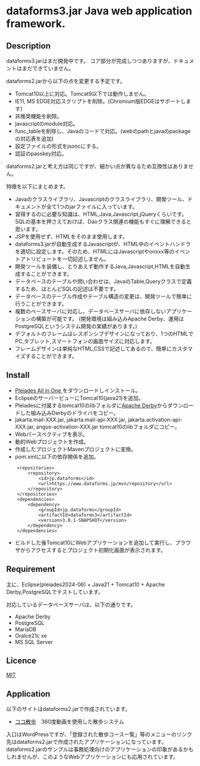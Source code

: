 # dataforms3.jar Java web application framework.

## Description

dataforms3.jarはまだ開発中です。
コア部分が完成しつつありますが、ドキュメントはまだできていません。

dataforms2.jarから以下の点を変更する予定です。

* Tomcat10以上に対応。Tomcat9以下では動作しません。
* IE11, MS EDGE対応スクリプトを削除。(Chromium版EDGEはサポートします)
* 非推奨機能を削除。
* javascriptのmodule対応。
* func_tableを削除し、Javaのコードで対応。(webのpathとjavaのpackageの対応表を追加)
* 設定ファイルの形式をjsoncにする。
* 認証のpasskey対応。

dataforms2.jarと考え方は同じですが、細かい点が異なるため互換性はありません。

特徴を以下にまとめます。

* Javaのクラスライブラリ、Javascriptのクラスライブラリ、開発ツール、ドキュメントが全て1つのjarファイルに入っています。
* 習得するのに必要な知識は、HTML,Java,Javascript,jQueryくらいです。SQLの基本を押さえておけば、Daoクラス関連の機能もすぐに理解できると思います。
* JSPを使用せず、HTMLをそのまま使用します。
* dataforms3.jarが自動生成するJavascriptが、HTML中のイベントハンドラを適切に設定します。そのため、HTMLにはJavascriptやonxxx等のイベントアトリビュートを一切記述しません。
* 開発ツールを装備し、とりあえず動作するJava,Javascript,HTMLを自動生成することができます。
* データベースのテーブルや問い合わせは、JavaのTable,Queryクラスで定義するため、ほとんどSQLの記述は不要です。
* データベースのテーブル作成やテーブル構造の変更は、開発ツールで簡単に行うことができます。
* 複数のベースサーバに対応し、データベースサーバに依存しないアプリケーションの構築が可能です。
(開発環境は組み込みApache Derby、運用はPostgreSQLというシステム開発の実績があります。)
* デフォルトのフレームはレスポンシブデザインになっており、1つのHTMLでPC,タブレット,スマートフォンの画面サイズに対応します。
* フレームデザインは単純なHTML,CSSで記述してあるので、簡単にカスタマイズすることができます。


## Install

* [Pleiades All in One ](https://willbrains.jp/)をダウンロードしインストール。
* EclipseのサーバービューにTomcat10(java21)を追加。
* Pleiadesに付属するtomcat10のlibフォルダに[Apache Derby](https://db.apache.org/derby/)からダウンロードした組み込みDerbyのドライバをコピー。
* jakarta.mail-XXX.jar, jakarta.mail-api-XXX.jar, jakarta.activation-api-XXX.jar, angus-activation-XXX.jar tomcat10のlibフォルダにコピー。
* Webパースペクティブを表示。
* 動的Webプロジェクトを作成。
* 作成したプロジェクトMavenプロジェクトに変換。
* pom.xmlに以下の依存関係を追加。

``` 
	<repositories>
		<repository>
			<id>jp.dataforms</id>
			<url>https://www.dataforms.jp/mvn/repository</url>
		</repository>
	</repositories>
	<dependencies>
		<dependency>
			<groupId>jp.dataforms</groupId>
			<artifactId>dataforms3</artifactId>
			<version>3.0.1-SNAPSHOT</version>
		</dependency>
	</dependencies>
``` 
* ビルドした後Tomcat10にWebアプリケーションを追加して実行し、ブラウザからアクセスするとプロジェクト初期化画面が表示されます。

## Requirement
主に、Eclipse(pleiades2024-06) + Java21 + Tomcat10 + Apache Derby,PostgreSQLでテストしています。

対応しているデータベースサーバは、以下の通りです。

* Apache Derby
* PostgreSQL
* MariaDB
* Oralce21c xe
* MS SQL Server


## Licence
[MIT](https://github.com/takayanagi2087/dataforms/blob/master/LICENSE)

## Application
以下のサイトはdataforms2.jarで作成されています。

* [ココ散歩](https://cocosampo.net/sampo/)　360度動画を使用した散歩システム

入口はWordPressですが、「登録された散歩コース一覧」等のメニューのリンク先はdataforms2.jarで作成されたアプリケーションになっています。
dataforms2.jarのサンプルは事務処理向けのアプリケーションの印象があるかもしれませんが、このようなWebアプリケーションにも応用されています。



